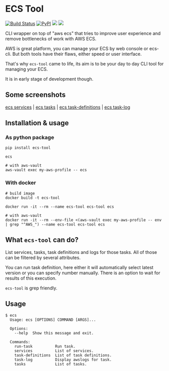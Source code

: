 # ECS Tool
[![Build Status](https://travis-ci.org/whisller/ecs-tool.svg?branch=master)](https://travis-ci.org/whisller/ecs-tool) [![PyPI](https://img.shields.io/pypi/v/ecs-tool.svg)](https://pypi.org/project/ecs-tool/) ![](https://img.shields.io/pypi/pyversions/ecs-tool.svg) ![](https://img.shields.io/pypi/l/ecs-tool.svg)

CLI wrapper on top of "aws ecs" that tries to improve user experience and remove bottlenecks of work with AWS ECS.

AWS is great platform, you can manage your ECS by web console or ecs-cli. 
But both tools have their flaws, either speed or user interface.

That's why `ecs-tool` came to life, its aim is to be your day to day CLI tool for managing your ECS. 

It is in early stage of development though.

## Some screenshots
[ecs services](https://github.com/whisller/ecs-tool/blob/master/screenshots/ecs-services-1.png) | [ecs tasks](https://github.com/whisller/ecs-tool/blob/master/screenshots/ecs-tasks-1.png) | [ecs task-definitions](https://github.com/whisller/ecs-tool/blob/master/screenshots/ecs-task-definitions-1.png) | [ecs task-log](https://github.com/whisller/ecs-tool/blob/master/screenshots/ecs-task-log-1.png)

## Installation & usage

### As python package
```shell
pip install ecs-tool

ecs

# with aws-vault
aws-vault exec my-aws-profile -- ecs 
```

### With docker
```shell
# build image
docker build -t ecs-tool

docker run -it --rm --name ecs-tool ecs-tool ecs

# with aws-vault
docker run -it --rm --env-file <(aws-vault exec my-aws-profile -- env | grep "^AWS_") --name ecs-tool ecs-tool ecs
```


## What `ecs-tool` can do?
List services, tasks, task definitions and logs for those tasks. All of those can be filtered by several attributes.

You can run task definition, here either it will automatically select latest version or you can specify number manually. 
There is an option to wait for results of this execution.

`ecs-tool` is grep friendly.

## Usage
```
$ ecs
  Usage: ecs [OPTIONS] COMMAND [ARGS]...
  
  Options:
    --help  Show this message and exit.
  
  Commands:
    run-task          Run task.
    services          List of services.
    task-definitions  List of task definitions.
    task-log          Display awslogs for task.
    tasks             List of tasks.
```